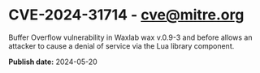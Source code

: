 # CVE-2024-31714 - cve@mitre.org

Buffer Overflow vulnerability in Waxlab wax v.0.9-3 and before allows an attacker to cause a denial of service via the Lua library component.

**Publish date:** 2024-05-20

